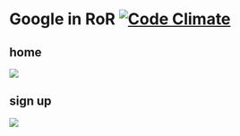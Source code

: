 Google in RoR [![Code Climate](https://codeclimate.com/github/kumabotz/gror.png)](https://codeclimate.com/github/kumabotz/gror)
=======
## home
![](https://raw.github.com/kumabotz/gror/master/raw/home.png)

## sign up
![](https://raw.github.com/kumabotz/gror/master/raw/signin.png)

